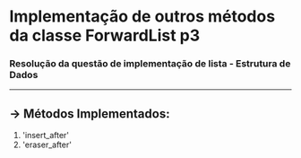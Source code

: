 # Implementação de outros métodos da classe ForwardList p3
### Resolução da questão de implementação de lista - Estrutura de Dados
---
## -> Métodos Implementados:

1. 'insert_after'
2. 'eraser_after'